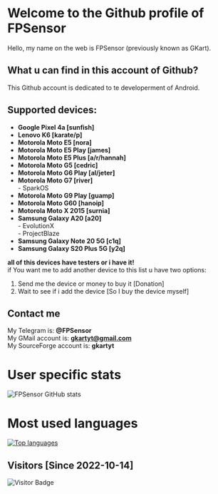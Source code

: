 # Welcome to the Github profile of FPSensor

Hello, my name on the web is FPSensor (previously known as GKart).

## What u can find in this account of Github?

This Github account is dedicated to te developerment of Android.

## Supported devices:

- **Google Pixel 4a [sunfish]**
- **Lenovo K6 [karate/p]**
- **Motorola Moto E5 [nora]**
- **Motorola Moto E5 Play [james]**
- **Motorola Moto E5 Plus [a/r/hannah]**
- **Motorola Moto G5 [cedric]**
- **Motorola Moto G6 Play [al/jeter]**
- **Motorola Moto G7 [river]**  
      - SparkOS  
- **Motorola Moto G9 Play [guamp]**
- **Motorola Moto G60 [hanoip]**
- **Motorola Moto X 2015 [surnia]**
- **Samsung Galaxy A20 [a20]**  
      - EvolutionX  
      - ProjectBlaze 
- **Samsung Galaxy Note 20 5G [c1q]**
- **Samsung Galaxy S20 Plus 5G [y2q]**

**all of this devices have testers or i have it!**   
if You want me to add another device to this list u have two options:
1. Send me the device or money to buy it [Donation]
2. Wait to see if i add the device [So I buy the device myself]

## Contact me

My Telegram is: **@FPSensor**  
My GMail account is: **gkartyt@gmail.com**  
My SourceForge account is: **gkartyt**  

# User specific stats
![FPSensor GitHub stats](https://github-readme-stats.vercel.app/api?username=FPSensor&count_private=true&theme=tokyonight)

# Most used languages
[![Top languages](https://github-readme-stats.vercel.app/api/top-langs/?username=FPSensor&layout=compact&langs_count=10&theme=tokyonight&)](https://github.com/FPSensor)

## Visitors [Since 2022-10-14]
![Visitor Badge](https://visitor-badge.laobi.icu/badge?page_id=FPSensor.FPSensor)
